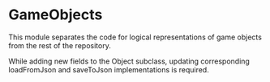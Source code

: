 GameObjects
=======
This module separates the code for logical representations of game objects from the rest of the repository.

While adding new fields to the Object subclass, updating corresponding loadFromJson and saveToJson implementations is required.
